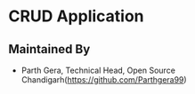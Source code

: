 # CRUD Application

## Maintained By
- Parth Gera, Technical Head, Open Source Chandigarh(https://github.com/Parthgera99)

